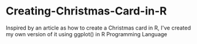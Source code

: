 # Creating-Christmas-Card-in-R
Inspired by an article as how to create a Christmas card in R, I've created my own version of it using ggplot() in R Programming Language
